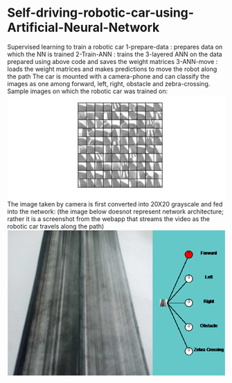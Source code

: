 # Self-driving-robotic-car-using-Artificial-Neural-Network
Supervised learning to train a robotic car
1-prepare-data : prepares data on which the NN is trained
2-Train-ANN : trains the 3-layered ANN on the data prepared using above code and saves the weight matrices
3-ANN-move : loads the weight matrices and makes predictions to move the robot along the path
The car is mounted with a camera-phone and can classify the images as one among forward, left, right, obstacle and zebra-crossing.
Sample images on which the robotic car was trained on:
![sample](https://github.com/PrajwalKoirala/Self-driving-robotic-car-using-Artificial-Neural-Network/blob/master/Inside-the-Neural-Network-Architecture/sample.png)
The image taken by camera is first converted into 20X20 grayscale and fed into the network:  (the image below doesnot represent network architecture; rather it is a screenshot from the webapp that streams the video as the robotic car travels along the path)  
![webapp view](https://github.com/PrajwalKoirala/Self-driving-robotic-car-using-Artificial-Neural-Network/blob/master/Demonstration-of-ANN_vehicle-in-web-app/visjs.png)
